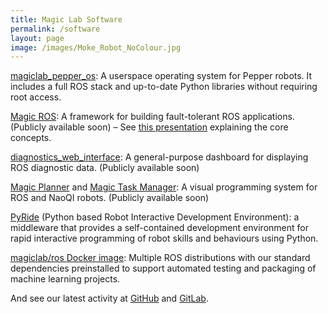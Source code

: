 ```yaml
---
title: Magic Lab Software
permalink: /software
layout: page
image: /images/Moke_Robot_NoColour.jpg
---
```


[magiclab_pepper_os](https://github.com/uts-magic-lab/magiclab_pepper_os): A userspace operating system for Pepper robots. It includes a full ROS stack and up-to-date Python libraries without requiring root access.

[Magic ROS](https://gitlab.com/uts-unleashed/magic_ros): A framework for building fault-tolerant ROS applications. (Publicly available soon) – See [this presentation](https://docs.google.com/presentation/d/e/2PACX-1vSMl5xUauuRfCLs6p1nRzru-e_qE6SUrX83IuK8AhoVjzXIbSSUbJDnnZLw5FKx8PwaIXRKZXHjdYGB/pub?start=false&loop=true&delayms=5000&slide=id.g5c3fe14364_0_1506) explaining the core concepts.

[diagnostics_web_interface](https://gitlab.com/uts-unleashed/diagnostics_web_interface): A general-purpose dashboard for displaying ROS diagnostic data. (Publicly available soon)

[Magic Planner](https://gitlab.com/uts-unleashed/planner) and [Magic Task Manager](https://gitlab.com/uts-unleashed/task_manager): A visual programming system for ROS and NaoQI robots. (Publicly available soon)

[PyRide](https://github.com/uts-magic-lab/pyride_pr2) (Python based Robot Interactive Development Environment): a middleware that provides a self-contained development environment for rapid interactive programming of robot skills and behaviours using Python.

[magiclab/ros Docker image](https://cloud.docker.com/u/magiclab/repository/docker/magiclab/ros): Multiple ROS distributions with our standard dependencies preinstalled to support automated testing and packaging of machine learning projects.

And see our latest activity at [GitHub](https://github.com/uts-magic-lab) and [GitLab](https://github.com/uts-magic-lab).
